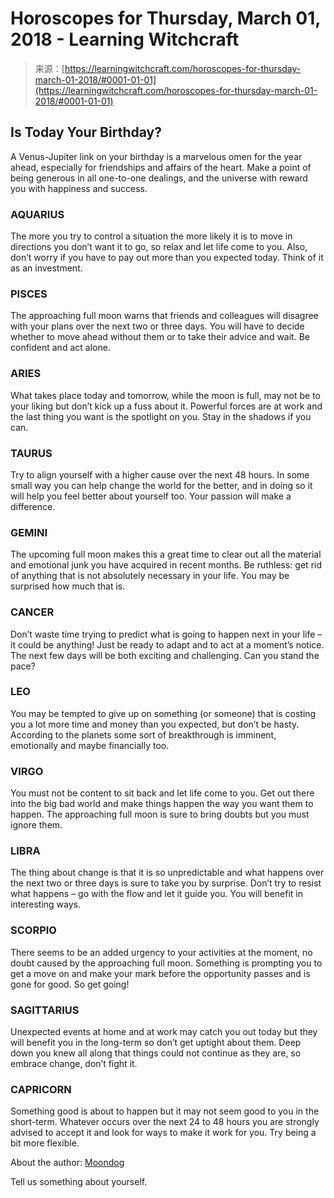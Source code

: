 <!--yml
category: 未分类
date: 2024-06-12 18:21:29
-->

# Horoscopes for Thursday, March 01, 2018 - Learning Witchcraft

> 来源：[https://learningwitchcraft.com/horoscopes-for-thursday-march-01-2018/#0001-01-01](https://learningwitchcraft.com/horoscopes-for-thursday-march-01-2018/#0001-01-01)

## Is Today Your Birthday?

A Venus-Jupiter link on your birthday is a marvelous omen for the year ahead, especially for friendships and affairs of the heart. Make a point of being generous in all one-to-one dealings, and the universe with reward you with happiness and success.

### AQUARIUS

The more you try to control a situation the more likely it is to move in directions you don’t want it to go, so relax and let life come to you. Also, don’t worry if you have to pay out more than you expected today. Think of it as an investment.

### PISCES

The approaching full moon warns that friends and colleagues will disagree with your plans over the next two or three days. You will have to decide whether to move ahead without them or to take their advice and wait. Be confident and act alone.

### ARIES

What takes place today and tomorrow, while the moon is full, may not be to your liking but don’t kick up a fuss about it. Powerful forces are at work and the last thing you want is the spotlight on you. Stay in the shadows if you can.

### TAURUS

Try to align yourself with a higher cause over the next 48 hours. In some small way you can help change the world for the better, and in doing so it will help you feel better about yourself too. Your passion will make a difference.

### GEMINI

The upcoming full moon makes this a great time to clear out all the material and emotional junk you have acquired in recent months. Be ruthless: get rid of anything that is not absolutely necessary in your life. You may be surprised how much that is.

### CANCER

Don’t waste time trying to predict what is going to happen next in your life – it could be anything! Just be ready to adapt and to act at a moment’s notice. The next few days will be both exciting and challenging. Can you stand the pace?

### LEO

You may be tempted to give up on something (or someone) that is costing you a lot more time and money than you expected, but don’t be hasty. According to the planets some sort of breakthrough is imminent, emotionally and maybe financially too.

### VIRGO

You must not be content to sit back and let life come to you. Get out there into the big bad world and make things happen the way you want them to happen. The approaching full moon is sure to bring doubts but you must ignore them.

### LIBRA

The thing about change is that it is so unpredictable and what happens over the next two or three days is sure to take you by surprise. Don’t try to resist what happens – go with the flow and let it guide you. You will benefit in interesting ways.

### SCORPIO

There seems to be an added urgency to your activities at the moment, no doubt caused by the approaching full moon. Something is prompting you to get a move on and make your mark before the opportunity passes and is gone for good. So get going!

### SAGITTARIUS

Unexpected events at home and at work may catch you out today but they will benefit you in the long-term so don’t get uptight about them. Deep down you knew all along that things could not continue as they are, so embrace change, don’t fight it.

### CAPRICORN

Something good is about to happen but it may not seem good to you in the short-term. Whatever occurs over the next 24 to 48 hours you are strongly advised to accept it and look for ways to make it work for you. Try being a bit more flexible.

About the author: [Moondog](https://learningwitchcraft.com/profile/?tthayer/)

Tell us something about yourself.